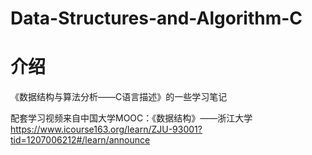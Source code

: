 # Data-Structures-and-Algorithm-C

# 介绍

《数据结构与算法分析——C语言描述》的一些学习笔记

配套学习视频来自中国大学MOOC：《数据结构》——浙江大学
https://www.icourse163.org/learn/ZJU-93001?tid=1207006212#/learn/announce
